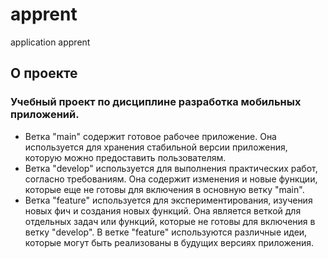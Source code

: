 # apprent
application apprent 
## О проекте
### Учебный проект по дисциплине разработка мобильных приложений.
-  Ветка "main" содержит готовое рабочее приложение. Она используется для хранения стабильной версии приложения, которую можно предоставить пользователям.
-  Ветка "develop" используется для выполнения практических работ, согласно требованиям. Она содержит изменения и новые функции, которые еще не готовы для включения в основную ветку "main". 
-  Ветка "feature" используется для экспериментирования, изучения новых фич и создания новых функций. Она является веткой для отдельных задач или функций, которые не готовы для включения в ветку "develop". В ветке "feature" используются различные идеи, которые могут быть реализованы в будущих версиях приложения.
